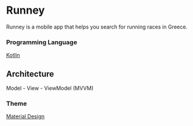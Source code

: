 # Runney
Runney is a mobile app that helps you search for running races in Greece.

### Programming Language 

[Kotlin](https://kotlinlang.org/)

## Architecture
Model - View - ViewModel (MVVM)

### Theme 

[Material Design](https://material.io/)
